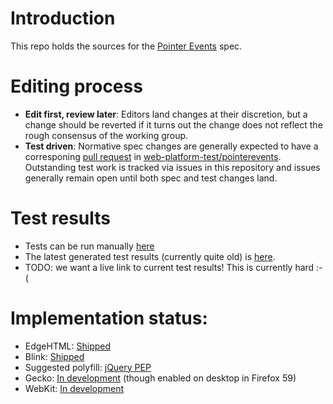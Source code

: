 # Introduction
This repo holds the sources for the [Pointer Events](https://w3c.github.io/pointerevents/) spec.

# Editing process
- **Edit first, review later**: Editors land changes at their discretion, but a change should be reverted if it turns out the change does not reflect the rough consensus of the working group.
- **Test driven**: Normative spec changes are generally expected to have a corresponing [pull request](https://github.com/web-platform-tests/wpt/pulls?utf8=%E2%9C%93&q=is%3Apr%20is%3Aopen%20label%3Apointerevents%20) in  [web-platform-test/pointerevents](https://github.com/web-platform-tests/wpt/tree/master/pointerevents).  Outstanding test work is tracked via issues in this repository and issues generally remain open until both spec and test changes land.

# Test results
- Tests can be run manually [here](http://w3c-test.org/pointerevents/)
- The latest generated test results (currently quite old) is [here](https://w3c.github.io/test-results/pointerevents/all.html).
- TODO: we want a live link to current test results!  This is currently hard :-(

# Implementation status:
- EdgeHTML: [Shipped](https://developer.microsoft.com/en-us/microsoft-edge/platform/status/pointerevents)
- Blink: [Shipped](https://www.chromestatus.com/feature/4504699138998272)
- Suggested polyfill: [jQuery PEP](https://github.com/jquery/PEP)
- Gecko: [In development](https://platform-status.mozilla.org/#pointer-events) (though enabled on desktop in Firefox 59)
- WebKit: [In development](https://webkit.org/status/#specification-pointer-events-level-2)
